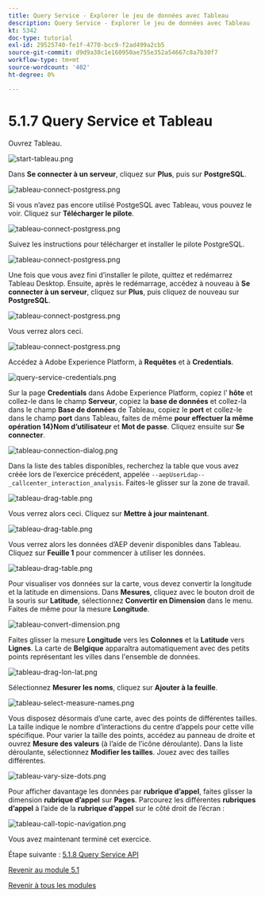```yaml
---
title: Query Service - Explorer le jeu de données avec Tableau
description: Query Service - Explorer le jeu de données avec Tableau
kt: 5342
doc-type: tutorial
exl-id: 29525740-fe1f-4770-bcc9-f2ad499a2cb5
source-git-commit: d9d9a38c1e160950ae755e352a54667c8a7b30f7
workflow-type: tm+mt
source-wordcount: '402'
ht-degree: 0%

---
```


# 5.1.7 Query Service et Tableau

Ouvrez Tableau.

![start-tableau.png](./images/starttableau.png)

Dans **Se connecter à un serveur**, cliquez sur **Plus**, puis sur **PostgreSQL**.

![tableau-connect-postgress.png](./images/tableauconnectpostgress.png)

Si vous n’avez pas encore utilisé PostgeSQL avec Tableau, vous pouvez le voir. Cliquez sur **Télécharger le pilote**.

![tableau-connect-postgress.png](./images/tableauconnectpostgress1.png)

Suivez les instructions pour télécharger et installer le pilote PostgreSQL.

![tableau-connect-postgress.png](./images/tableauconnectpostgress2.png)

Une fois que vous avez fini d’installer le pilote, quittez et redémarrez Tableau Desktop. Ensuite, après le redémarrage, accédez à nouveau à **Se connecter à un serveur**, cliquez sur **Plus**, puis cliquez de nouveau sur **PostgreSQL**.

![tableau-connect-postgress.png](./images/tableauconnectpostgress.png)

Vous verrez alors ceci.

![tableau-connect-postgress.png](./images/tableauconnectpostgress3.png)

Accédez à Adobe Experience Platform, à **Requêtes** et à **Credentials**.

![query-service-credentials.png](./images/queryservicecredentials.png)

Sur la page **Credentials** dans Adobe Experience Platform, copiez l’ **hôte** et collez-le dans le champ **Serveur**, copiez la **base de données** et collez-la dans le champ **Base de données** de Tableau, copiez le **port** et collez-le dans le champ **port** dans Tableau, faites de même **pour effectuer la même opération  14}Nom d’utilisateur** et **Mot de passe**. Cliquez ensuite sur **Se connecter**.

![tableau-connection-dialog.png](./images/tableauconnectiondialog.png)

Dans la liste des tables disponibles, recherchez la table que vous avez créée lors de l’exercice précédent, appelée `--aepUserLdap--_callcenter_interaction_analysis`. Faites-le glisser sur la zone de travail.

![tableau-drag-table.png](./images/tableaudragtable.png)

Vous verrez alors ceci. Cliquez sur **Mettre à jour maintenant**.

![tableau-drag-table.png](./images/tableaudragtable1.png)

Vous verrez alors les données d’AEP devenir disponibles dans Tableau. Cliquez sur **Feuille 1** pour commencer à utiliser les données.

![tableau-drag-table.png](./images/tableaudragtable2.png)

Pour visualiser vos données sur la carte, vous devez convertir la longitude et la latitude en dimensions. Dans **Mesures**, cliquez avec le bouton droit de la souris sur **Latitude**, sélectionnez **Convertir en Dimension** dans le menu. Faites de même pour la mesure **Longitude**.

![tableau-convert-dimension.png](./images/tableauconvertdimension.png)

Faites glisser la mesure **Longitude** vers les **Colonnes** et la **Latitude** vers **Lignes**. La carte de **Belgique** apparaîtra automatiquement avec des petits points représentant les villes dans l&#39;ensemble de données.

![tableau-drag-lon-lat.png](./images/tableaudraglonlat.png)

Sélectionnez **Mesurer les noms**, cliquez sur **Ajouter à la feuille**.

![tableau-select-measure-names.png](./images/selectmeasurenames.png)

Vous disposez désormais d’une carte, avec des points de différentes tailles. La taille indique le nombre d’interactions du centre d’appels pour cette ville spécifique. Pour varier la taille des points, accédez au panneau de droite et ouvrez **Mesure des valeurs** (à l’aide de l’icône déroulante). Dans la liste déroulante, sélectionnez **Modifier les tailles**. Jouez avec des tailles différentes.

![tableau-vary-size-dots.png](./images/tableauvarysizedots.png)

Pour afficher davantage les données par **rubrique d’appel**, faites glisser la dimension **rubrique d’appel** sur **Pages**. Parcourez les différentes **rubriques d’appel** à l’aide de la **rubrique d’appel** sur le côté droit de l’écran :

![tableau-call-topic-navigation.png](./images/tableaucalltopicnavigation.png)

Vous avez maintenant terminé cet exercice.

Étape suivante : [5.1.8 Query Service API](./ex8.md)

[Revenir au module 5.1](./query-service.md)

[Revenir à tous les modules](../../../overview.md)
